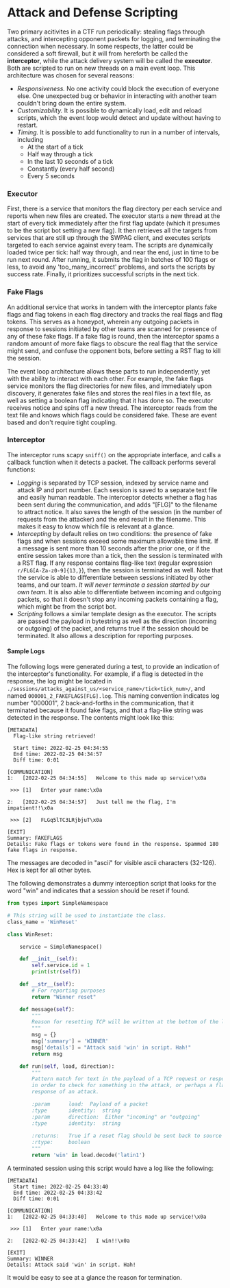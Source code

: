 # Attack and Defense Scripting

Two primary acitivites in a CTF run periodically: stealing flags through attacks, and intercepting opponent packets for logging, and terminating the connection when necessary. In some respects, the latter could be considered a soft firewall, but it will from hereforth be called the **interceptor**, while the attack delivery system will be called the **executor**. Both are scripted to run on new threads on a main event loop. This architecture was chosen for several reasons:

- *Responsiveness.* No one activity could block the execution of everyone else. One unexpected bug or behavior in interacting with another team couldn't bring down the entire system.
- *Customizability.* It is possible to dynamically load, edit and reload scripts, which the event loop would detect and update without having to restart.
- *Timing.* It is possible to add functionality to run in a number of intervals, including
  - At the start of a tick
  - Half way through a tick
  - In the last 10 seconds of a tick
  - Constantly (every half second)
  - Every 5 seconds

### Executor

First, there is a service that monitors the flag directory per each service and reports when new files are created. The executor starts a new thread at the start of every tick immediately after the first flag update (which it presumes to be the script bot setting a new flag). It then retrieves all the targets from services that are still up through the SWPAG client, and executes scripts targeted to each service against every team. The scripts are dynamically loaded twice per tick: half way through, and near the end, just in time to be run next round. After running, it submits the flag in batches of 100 flags or less, to avoid any 'too_many_incorrect' problems, and sorts the scripts by success rate. Finally, it prioritizes successful scripts in the next tick.

### Fake Flags

An additional service that works in tandem with the interceptor plants fake flags and flag tokens in each flag directory and tracks the real flags and flag tokens. This serves as a honeypot, wherein any outgoing packets in response to sessions initiated by other teams are scanned for presence of any of these fake flags. If a fake flag is round, then the interceptor spams a random amount of more fake flags to obscure the real flag that the service might send, and confuse the opponent bots, before setting a RST flag to kill the session. 

The event loop architecture allows these parts to run independently, yet with the ability to interact with each other. For example, the fake flags service monitors the flag directories for new files, and immediately upon discovery, it generates fake files and stores the real files in a text file, as well as setting a boolean flag indicating that it has done so. The executor receives notice and spins off a new thread. The interceptor reads from the text file and knows which flags could be considered fake. These are event based and don't require tight coupling.

### Interceptor

The interceptor runs scapy `sniff()` on the appropriate interface, and calls a callback function when it detects a packet. The callback performs several functions:

- *Logging* is separated by TCP session, indexed by service name and attack IP and port number. Each session is saved to a separate text file and easily human readable. The interceptor detects whether a flag has been sent during the communication, and adds "[FLG]" to the filename to attract notice. It also saves the length of the session (in the number of requests from the attacker) and the end result in the filename. This makes it easy to know which file is relevant at a glance.
- *Intercepting* by default relies on two conditions: the presence of fake flags and when sessions exceed some maximum allowable time limit. If a message is sent more than 10 seconds after the prior one, or if the entire session takes more than a tick, then the session is terminated with a RST flag. If any response contains flag-like text (regular expression `r/FLG[A-Za-z0-9]{13,}`), then the session is terminated as well. Note that the service is able to differentiate between sessions initiated by other teams, and our team. *It will never terminate a session started by our own team.* It is also able to differentiate between incoming and outgoing packets, so that it doesn't stop any incoming packets containing a flag, which might be from the script bot.
- *Scripting* follows a similar template design as the executor. The scripts are passed the payload in bytestring as well as the direction (incoming or outgoing) of the packet, and returns true if the session should be terminated. It also allows a description for reporting purposes.

#### Sample Logs

The following logs were generated during a test, to provide an indication of the interceptor's functionality. For example, if a flag is detected in the response, the log might be located in `./sessions/attacks_against_us/<service_name>/tick<tick_num>/`, and named `000001_2_FAKEFLAGS[FLG].log`. This naming convention indicates log number "000001", 2 back-and-forths in the communication, that it terminated because it found fake flags, and that a flag-like string was detected in the response. The contents might look like this:

```
[METADATA]
  Flag-like string retrieved!

  Start time: 2022-02-25 04:34:55
  End time: 2022-02-25 04:34:57
  Diff time: 0:01

[COMMUNICATION]
1:   [2022-02-25 04:34:55]   Welcome to this made up service!\x0a

 >>> [1]   Enter your name:\x0a

2:   [2022-02-25 04:34:57]   Just tell me the flag, I'm impatient!!\x0a

 >>> [2]   FLGq5lTC3LRjbjuT\x0a

[EXIT]
Summary: FAKEFLAGS
Details: Fake flags or tokens were found in the response. Spammed 180 fake flags in response.
```

The messages are decoded in "ascii" for visible ascii characters (32-126). Hex is kept for all other bytes.

The following demonstrates a dummy interception script that looks for the word "win" and indicates that a session should be reset if found.

```python
from types import SimpleNamespace

# This string will be used to instantiate the class.
class_name = 'WinReset'

class WinReset: 

    service = SimpleNamespace()

    def __init__(self):
        self.service.id = 1
        print(str(self))

    def __str__(self):
        # For reporting purposes
        return "Winner reset"

    def message(self):
        """
        Reason for resetting TCP will be written at the bottom of the log files.
        """
        msg = {}
        msg['summary'] = 'WINNER'
        msg['details'] = "Attack said 'win' in script. Hah!"
        return msg

    def run(self, load, direction):
        """
        Pattern match for text in the payload of a TCP request or response packet
        in order to check for something in the attack, or perhaps a flag in the
        response of an attack.

        :param      load:  Payload of a packet
        :type       identity:  string
        :param      direction:  Either "incoming" or "outgoing"
        :type       identity:  string
        
        :returns:   True if a reset flag should be sent back to source
        :rtype:     boolean
        """
        return 'win' in load.decode('latin1')
```

A terminated session using this script would have a log like the following:

```
[METADATA]
  Start time: 2022-02-25 04:33:40
  End time: 2022-02-25 04:33:42
  Diff time: 0:01

[COMMUNICATION]
1:   [2022-02-25 04:33:40]   Welcome to this made up service!\x0a

 >>> [1]   Enter your name:\x0a

2:   [2022-02-25 04:33:42]   I win!!\x0a

[EXIT]
Summary: WINNER
Details: Attack said 'win' in script. Hah!
```

It would be easy to see at a glance the reason for termination.